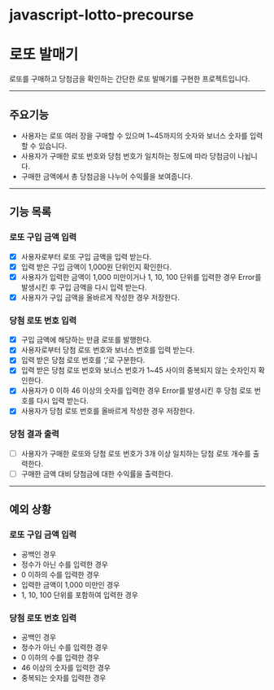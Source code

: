 # javascript-lotto-precourse
# 로또 발매기

로또를 구매하고 당첨금을 확인하는 간단한 로또 발매기를 구현한 프로젝트입니다.

---
## 주요기능 

- 사용자는 로또 여러 장을 구매할 수 있으며 1~45까지의 숫자와 보너스 숫자를 입력할 수 있습니다.
- 사용자가 구매한 로또 번호와 당첨 번호가 일치하는 정도에 따라 당첨금이 나뉩니다.
- 구매한 금액에서 총 당첨금을 나누어 수익률을 보여줍니다.

---

## 기능 목록

### 로또 구입 금액 입력

- [x] 사용자로부터 로또 구입 금액을 입력 받는다.
- [x] 입력 받은 구입 금액이 1,000원 단위인지 확인한다.
- [x] 사용자가 입력한 금액이 1,000 미만이거나 1, 10, 100 단위를 입력한 경우 Error를 발생시킨 후 구입 금액을 다시 입력 받는다.
- [x] 사용자가 구입 금액을 올바르게 작성한 경우 저장한다.

### 당첨 로또 번호 입력

- [x] 구입 금액에 해당하는 만큼 로또를 발행한다.
- [x] 사용자로부터 당첨 로또 번호와 보너스 번호를 입력 받는다.
- [x] 입력 받은 당첨 로또 번호를 ‘,’로 구분한다.
- [x] 입력 받은 당첨 로또 번호와 보너스 번호가 1~45 사이의 중복되지 않는 숫자인지 확인한다.
- [x] 사용자가 0 이하 46 이상의 숫자를 입력한 경우 Error를 발생시킨 후 당첨 로또 번호를 다시 입력 받는다.
- [x] 사용자가 당첨 로또 번호를 올바르게 작성한 경우 저장한다.

### 당첨 결과 출력

- [ ] 사용자가 구매한 로또와 당첨 로또 번호가 3개 이상 일치하는 당첨 로또 개수를 출력한다.
- [ ] 구매한 금액 대비 당첨금에 대한 수익률을 출력한다.
---

## 예외 상황

### 로또 구입 금액 입력

- 공백인 경우
- 정수가 아닌 수를 입력한 경우
- 0 이하의 수를 입력한 경우
- 입력한 금액이 1,000 미만인 경우
- 1, 10, 100 단위를 포함하여 입력한 경우

### 당첨 로또 번호 입력

- 공백인 경우
- 정수가 아닌 수를 입력한 경우
- 0 이하의 수를 입력한 경우
- 46 이상의 숫자를 입력한 경우
- 중복되는 숫자를 입력한 경우